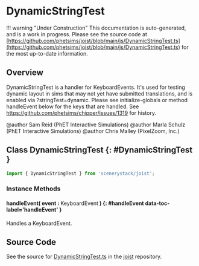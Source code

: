 # DynamicStringTest

!!! warning "Under Construction"
    This documentation is auto-generated, and is a work in progress. Please see the source code at
    [https://github.com/phetsims/joist/blob/main/js/DynamicStringTest.ts](https://github.com/phetsims/joist/blob/main/js/DynamicStringTest.ts) for the most up-to-date information.

## Overview

DynamicStringTest is a handler for KeyboardEvents. It's used for testing dynamic layout in sims that may not yet
have submitted translations, and is enabled via ?stringTest=dynamic. Please see initialize-globals or method
handleEvent below for the keys that are handled. See https://github.com/phetsims/chipper/issues/1319 for history.

@author Sam Reid (PhET Interactive Simulations)
@author Marla Schulz (PhET Interactive Simulations)
@author Chris Malley (PixelZoom, Inc.)

## Class DynamicStringTest {: #DynamicStringTest }


```js
import { DynamicStringTest } from 'scenerystack/joist';
```
### Instance Methods

#### handleEvent( event : <span style="font-weight: 400;">KeyboardEvent</span> ) {: #handleEvent data-toc-label='handleEvent' }

Handles a KeyboardEvent.



## Source Code

See the source for [DynamicStringTest.ts](https://github.com/phetsims/joist/blob/main/js/DynamicStringTest.ts) in the [joist](https://github.com/phetsims/joist) repository.
